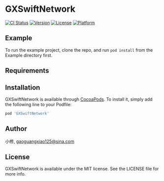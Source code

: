 # GXSwiftNetwork

[![CI Status](https://img.shields.io/travis/小修/GXSwiftNetwork.svg?style=flat)](https://travis-ci.org/小修/GXSwiftNetwork)
[![Version](https://img.shields.io/cocoapods/v/GXSwiftNetwork.svg?style=flat)](https://cocoapods.org/pods/GXSwiftNetwork)
[![License](https://img.shields.io/cocoapods/l/GXSwiftNetwork.svg?style=flat)](https://cocoapods.org/pods/GXSwiftNetwork)
[![Platform](https://img.shields.io/cocoapods/p/GXSwiftNetwork.svg?style=flat)](https://cocoapods.org/pods/GXSwiftNetwork)

## Example

To run the example project, clone the repo, and run `pod install` from the Example directory first.

## Requirements

## Installation

GXSwiftNetwork is available through [CocoaPods](https://cocoapods.org). To install
it, simply add the following line to your Podfile:

```ruby
pod 'GXSwiftNetwork'
```

## Author

小修, gaoguangxiao125@sina.com

## License

GXSwiftNetwork is available under the MIT license. See the LICENSE file for more info.
